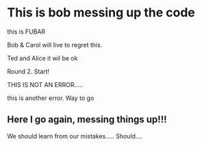 # This is bob messing up the code

this is FUBAR

Bob & Carol will live to regret this.

Ted and Alice it wil be ok

Round 2. Start!

THIS IS NOT AN ERROR.....


this is another error. Way to go

## Here I go again, messing things up!!!

We should learn from our mistakes..... Should....

